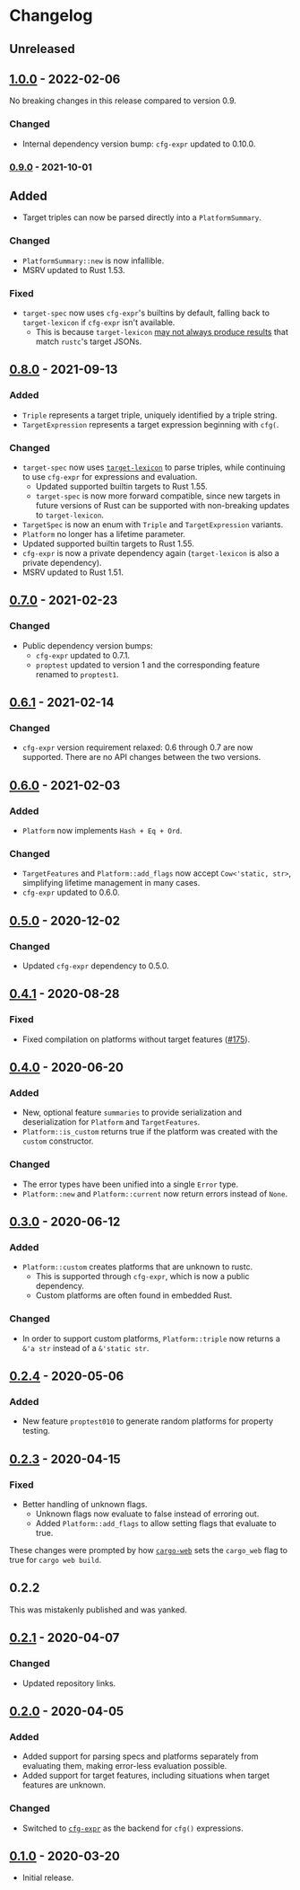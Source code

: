# Changelog

## Unreleased

## [1.0.0] - 2022-02-06

No breaking changes in this release compared to version 0.9.

### Changed

- Internal dependency version bump: `cfg-expr` updated to 0.10.0.

### [0.9.0] - 2021-10-01

## Added

- Target triples can now be parsed directly into a `PlatformSummary`.

### Changed

- `PlatformSummary::new` is now infallible.
- MSRV updated to Rust 1.53.

### Fixed

- `target-spec` now uses `cfg-expr`'s builtins by default, falling back to `target-lexicon` if `cfg-expr` isn't
available.
  - This is because `target-lexicon` [may not always produce results](https://github.com/bytecodealliance/target-lexicon/issues/78)
    that match `rustc`'s target JSONs.

## [0.8.0] - 2021-09-13

### Added

- `Triple` represents a target triple, uniquely identified by a triple string.
- `TargetExpression` represents a target expression beginning with `cfg(`.

### Changed

- `target-spec` now uses [`target-lexicon`](https://github.com/bytecodealliance/target-lexicon) to parse triples,
  while continuing to use `cfg-expr` for expressions and evaluation.
  - Updated supported builtin targets to Rust 1.55.
  - `target-spec` is now more forward compatible, since new targets in future versions of Rust
    can be supported with non-breaking updates to `target-lexicon`.
- `TargetSpec` is now an enum with `Triple` and `TargetExpression` variants.
- `Platform` no longer has a lifetime parameter.
- Updated supported builtin targets to Rust 1.55.
- `cfg-expr` is now a private dependency again (`target-lexicon` is also a private dependency).
- MSRV updated to Rust 1.51.

## [0.7.0] - 2021-02-23

### Changed

- Public dependency version bumps:
  - `cfg-expr` updated to 0.7.1.
  - `proptest` updated to version 1 and the corresponding feature renamed to `proptest1`.

## [0.6.1] - 2021-02-14

### Changed

- `cfg-expr` version requirement relaxed: 0.6 through 0.7 are now supported. There are no API changes between
  the two versions.

## [0.6.0] - 2021-02-03

### Added

- `Platform` now implements `Hash + Eq + Ord`.

### Changed

- `TargetFeatures` and `Platform::add_flags` now accept `Cow<'static, str>`, simplifying lifetime management in many
  cases.
- `cfg-expr` updated to 0.6.0.

## [0.5.0] - 2020-12-02

### Changed

- Updated `cfg-expr` dependency to 0.5.0.

## [0.4.1] - 2020-08-28

### Fixed

- Fixed compilation on platforms without target features ([#175](https://github.com/facebookincubator/cargo-guppy/issues/175)).

## [0.4.0] - 2020-06-20

### Added

- New, optional feature `summaries` to provide serialization and deserialization
  for `Platform` and `TargetFeatures`.
- `Platform::is_custom` returns true if the platform was created with the `custom`
  constructor.
  
### Changed

- The error types have been unified into a single `Error` type.
- `Platform::new` and `Platform::current` now return errors instead of `None`.

## [0.3.0] - 2020-06-12

### Added

- `Platform::custom` creates platforms that are unknown to rustc.
  - This is supported through `cfg-expr`, which is now a public dependency.
  - Custom platforms are often found in embedded Rust.

### Changed

- In order to support custom platforms, `Platform::triple` now returns a `&'a str`
  instead of a `&'static str`.

## [0.2.4] - 2020-05-06

### Added
- New feature `proptest010` to generate random platforms for property testing.

## [0.2.3] - 2020-04-15

### Fixed
- Better handling of unknown flags.
  - Unknown flags now evaluate to false instead of erroring out.
  - Added `Platform::add_flags` to allow setting flags that evaluate to true.

These changes were prompted by how [`cargo-web`](https://github.com/koute/cargo-web) sets the `cargo_web` flag to
true for `cargo web build`.

## 0.2.2

This was mistakenly published and was yanked.

## [0.2.1] - 2020-04-07
### Changed
- Updated repository links.

## [0.2.0] - 2020-04-05
### Added
- Added support for parsing specs and platforms separately from evaluating them, making error-less evaluation possible.
- Added support for target features, including situations when target features are unknown.

### Changed
- Switched to [`cfg-expr`](https://github.com/EmbarkStudios/cfg-expr) as the backend for `cfg()` expressions.

## [0.1.0] - 2020-03-20
- Initial release.

[1.0.0]: https://github.com/facebookincubator/cargo-guppy/releases/tag/target-spec-1.0.0
[0.9.0]: https://github.com/facebookincubator/cargo-guppy/releases/tag/target-spec-0.9.0
[0.8.0]: https://github.com/facebookincubator/cargo-guppy/releases/tag/target-spec-0.8.0
[0.7.0]: https://github.com/facebookincubator/cargo-guppy/releases/tag/target-spec-0.7.0
[0.6.1]: https://github.com/facebookincubator/cargo-guppy/releases/tag/target-spec-0.6.1
[0.6.0]: https://github.com/facebookincubator/cargo-guppy/releases/tag/target-spec-0.6.0
[0.5.0]: https://github.com/facebookincubator/cargo-guppy/releases/tag/target-spec-0.5.0
[0.4.1]: https://github.com/facebookincubator/cargo-guppy/releases/tag/target-spec-0.4.1
[0.4.0]: https://github.com/facebookincubator/cargo-guppy/releases/tag/target-spec-0.4.0
[0.3.0]: https://github.com/facebookincubator/cargo-guppy/releases/tag/target-spec-0.3.0
[0.2.4]: https://github.com/facebookincubator/cargo-guppy/releases/tag/target-spec-0.2.4
[0.2.3]: https://github.com/facebookincubator/cargo-guppy/releases/tag/target-spec-0.2.3
[0.2.1]: https://github.com/facebookincubator/cargo-guppy/releases/tag/target-spec-0.2.1
[0.2.0]: https://github.com/facebookincubator/cargo-guppy/releases/tag/target-spec-0.2.0
[0.1.0]: https://github.com/facebookincubator/cargo-guppy/releases/tag/target-spec-0.1.0
